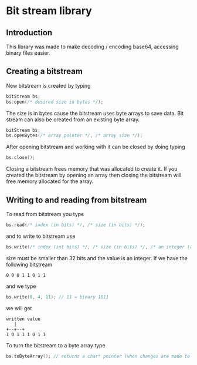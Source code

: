 # Bit stream library
## Introduction
This library was made to make decoding / encoding base64, accessing binary files easier.
## Creating a bitstream
New bitstream is created by typing
```cpp
bitStream bs;
bs.open(/* desired size in bytes */);
```
The size is in bytes cause the bitstream uses byte arrays to save data.
Bit stream can also be created from an existing byte array.
```cpp
bitStream bs;
bs.openBytes(/* array pointer */, /* array size */);
```
After opening bitstream and working with it can be closed by doing typing
```cpp
bs.close();
```
Closing a bitstream frees memory that was allocated to create it.
If you created the bitstream by opening an array then closing the bitstream will free memory allocated for the array.
## Writing to and reading from bitstream
To read from bitstream you type
```cpp
bs.read(/* index (in bits) */, /* size (in bits) */);
```
and to write to bitstream use
```cpp
bs.write(/* index (int bits) */, /* size (in bits) */, /* an integer (a value) */);
```
size must be smaller than 32 bits and the value is an integer.
If we have the following bitstream
```
0 0 0 1 1 0 1 1
```
and we type
```cpp
bs.write(0, 4, 11); // 11 = binary 1011
```
we will get
```
written value
   |
+--+--+
1 0 1 1 1 0 1 1
```
To turn the bitstream to a byte array type
```cpp
bs.toByteArray(); // returns a char* pointer (when changes are made to the bitstream using bs.write, the returned array will also change)
```
